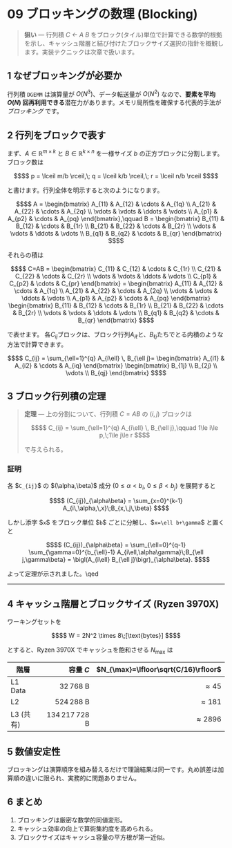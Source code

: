 # 09 ブロッキングの数理 (Blocking)

> **狙い** — 行列積 *C ← A B* をブロック(タイル)単位で計算できる数学的根拠を示し、キャッシュ階層と結び付けたブロックサイズ選択の指針を概観します。実装テクニックは次章で扱います。


## 1 なぜブロッキングが必要か

行列積 `DGEMM` は演算量が $`O(N^3)`$、データ転送量が $`O(N^2)`$ なので、**要素を平均 $`O(N)`$ 回再利用できる**潜在力があります。メモリ局所性を確保する代表的手法が *ブロッキング* です。

## 2 行列をブロックで表す

まず、$`A \in \mathbb{R}^{m\times k}`$ と $`B \in \mathbb{R}^{k\times n}`$ を一様サイズ $`b`$ の正方ブロックに分割します。ブロック数は

```math
$$
p = \lceil m/b \rceil,\; q = \lceil k/b \rceil,\; r = \lceil n/b \rceil
$$
```

と書けます。行列全体を明示すると次のようになります。

```math
$$
A = \begin{bmatrix}
  A_{11} & A_{12} & \cdots & A_{1q} \\
  A_{21} & A_{22} & \cdots & A_{2q} \\
  \vdots & \vdots & \ddots & \vdots \\
  A_{p1} & A_{p2} & \cdots & A_{pq}
\end{bmatrix},\qquad
B = \begin{bmatrix}
  B_{11} & B_{12} & \cdots & B_{1r} \\
  B_{21} & B_{22} & \cdots & B_{2r} \\
  \vdots & \vdots & \ddots & \vdots \\
  B_{q1} & B_{q2} & \cdots & B_{qr}
\end{bmatrix}
$$
```

それらの積は

```math
$$
C=AB = \begin{bmatrix}
  C_{11} & C_{12} & \cdots & C_{1r} \\
  C_{21} & C_{22} & \cdots & C_{2r} \\
  \vdots & \vdots & \ddots & \vdots \\
  C_{p1} & C_{p2} & \cdots & C_{pr}
\end{bmatrix}
= \begin{bmatrix}
  A_{11} & A_{12} & \cdots & A_{1q} \\
  A_{21} & A_{22} & \cdots & A_{2q} \\
  \vdots & \vdots & \ddots & \vdots \\
  A_{p1} & A_{p2} & \cdots & A_{pq}
\end{bmatrix}
 \begin{bmatrix}
  B_{11} & B_{12} & \cdots & B_{1r} \\
  B_{21} & B_{22} & \cdots & B_{2r} \\
  \vdots & \vdots & \ddots & \vdots \\
  B_{q1} & B_{q2} & \cdots & B_{qr}
\end{bmatrix}
$$
```

で表せます。
各$`C_{ij}`$ブロックは、ブロック行列$`A_{i\ell}`$と、$`B_{\ell j}`$たちでとる内積のような方法で計算できます。
```math
$$
C_{ij} = \sum_{\ell=1}^{q} A_{i\ell} \, B_{\ell j}=
\begin{bmatrix}
  A_{i1} & A_{i2} & \cdots & A_{iq}
\end{bmatrix}
\begin{bmatrix}
  B_{1j} \\
  B_{2j} \\
  \vdots \\
  B_{qj}
\end{bmatrix}
$$
```

## 3 ブロック行列積の定理

> **定理** — 上の分割について、行列積 $`C = AB`$ の $(i,j)$ ブロックは
>
> ```math
> $$
> C_{ij} = \sum_{\ell=1}^{q} A_{i\ell} \, B_{\ell j},\qquad 1\le i\le p,\;1\le j\le r
> $$
> ```
>
> で与えられる。

### 証明

各 \$`C_{ij}`\$ の \$(\alpha,\beta)\$ 成分 ($`0\le\alpha<b_i`$, $`0\le\beta<b_j`$) を展開すると

```math
$$
  (C_{ij})_{\alpha\beta} = \sum_{x=0}^{k-1} A_{i\,\alpha,\,x}\;B_{x,\,j\,\beta}
$$
```

しかし添字 \$`x`\$ をブロック単位 \$`b`\$ ごとに分解し、\$`x=\ell b+\gamma`\$ と置くと

```math
$$
  (C_{ij})_{\alpha\beta}
  = \sum_{\ell=0}^{q-1} \sum_{\gamma=0}^{b_{\ell}-1}
     A_{i\ell,\alpha\gamma}\;B_{\ell j,\gamma\beta}
  = \bigl(A_{i\ell} B_{\ell j}\bigr)_{\alpha\beta}.
$$
```

よって定理が示されました。\qed

---

## 4 キャッシュ階層とブロックサイズ (Ryzen 3970X)

ワーキングセットを

```math
$$
W = 2N^2 \times 8\;[\text{bytes}]
$$
```

とすると、Ryzen 3970X でキャッシュを飽和させる $`N_{\max}`$ は

| 階層 | 容量 $`C`$ | $`N_{\max}=\lfloor\sqrt{C/16}\rfloor`$ |
|------|-----------:|------------------------------:|
| L1 Data | 32 768 B | $`\approx45`$ |
| L2      | 524 288 B | $`\approx181`$ |
| L3 (共有) | 134 217 728 B | $`\approx2896`$ |



## 5 数値安定性

ブロッキングは演算順序を組み替えるだけで理論結果は同一です。丸め誤差は加算順の違いに限られ、実務的に問題ありません。


## 6 まとめ

1. ブロッキングは厳密な数学的同値変形。
2. キャッシュ効率の向上で算術集約度を高められる。
3. ブロックサイズはキャッシュ容量の平方根が第一近似。

